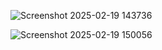 ![Screenshot 2025-02-19 143736](https://github.com/user-attachments/assets/0b339017-99e4-4eb6-afa2-6ff4972c5d12)

![Screenshot 2025-02-19 150056](https://github.com/user-attachments/assets/10d801e0-da77-4447-9913-1e48e4b8fa90)
